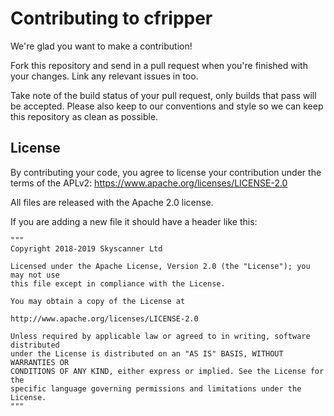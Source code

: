 # Contributing to cfripper

We're glad you want to make a contribution!

Fork this repository and send in a pull request when you're finished with your changes. Link any relevant issues in too.

Take note of the build status of your pull request, only builds that pass will be accepted. Please also keep to our conventions and style so we can keep this repository as clean as possible.


## License

By contributing your code, you agree to license your contribution under the terms of the APLv2: https://www.apache.org/licenses/LICENSE-2.0

All files are released with the Apache 2.0 license.

If you are adding a new file it should have a header like this:

```
"""
Copyright 2018-2019 Skyscanner Ltd

Licensed under the Apache License, Version 2.0 (the "License"); you may not use
this file except in compliance with the License.

You may obtain a copy of the License at

http://www.apache.org/licenses/LICENSE-2.0

Unless required by applicable law or agreed to in writing, software distributed
under the License is distributed on an "AS IS" BASIS, WITHOUT WARRANTIES OR
CONDITIONS OF ANY KIND, either express or implied. See the License for the
specific language governing permissions and limitations under the License.
"""
```

